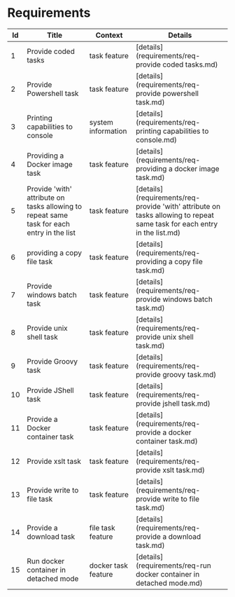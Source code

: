 # Requirements
| Id  | Title | Context | Details |
| --- | ----- | ------- | ------- |
1|Provide coded tasks|task feature|[details](requirements/req-provide coded tasks.md)
2|Provide Powershell task|task feature|[details](requirements/req-provide powershell task.md)
3|Printing capabilities to console|system information|[details](requirements/req-printing capabilities to console.md)
4|Providing a Docker image task|task feature|[details](requirements/req-providing a docker image task.md)
5|Provide 'with' attribute on tasks allowing to repeat same task for each entry in the list|task feature|[details](requirements/req-provide 'with' attribute on tasks allowing to repeat same task for each entry in the list.md)
6|providing a copy file task|task feature|[details](requirements/req-providing a copy file task.md)
7|Provide windows batch task|task feature|[details](requirements/req-provide windows batch task.md)
8|Provide unix shell task|task feature|[details](requirements/req-provide unix shell task.md)
9|Provide Groovy task|task feature|[details](requirements/req-provide groovy task.md)
10|Provide JShell task|task feature|[details](requirements/req-provide jshell task.md)
11|Provide a Docker container task|task feature|[details](requirements/req-provide a docker container task.md)
12|Provide xslt task|task feature|[details](requirements/req-provide xslt task.md)
13|Provide write to file task|task feature|[details](requirements/req-provide write to file task.md)
14|Provide a download task|file task feature|[details](requirements/req-provide a download task.md)
15|Run docker container in detached mode|docker task feature|[details](requirements/req-run docker container in detached mode.md)
